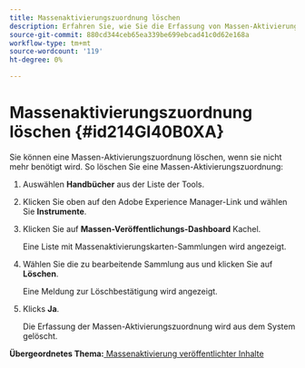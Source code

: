 ```yaml
---
title: Massenaktivierungszuordnung löschen
description: Erfahren Sie, wie Sie die Erfassung von Massen-Aktivierungskarten in AEM Handbüchern löschen.
source-git-commit: 880cd344ceb65ea339be699ebcad41c0d62e168a
workflow-type: tm+mt
source-wordcount: '119'
ht-degree: 0%

---
```


# Massenaktivierungszuordnung löschen {#id214GI40B0XA}

Sie können eine Massen-Aktivierungszuordnung löschen, wenn sie nicht mehr benötigt wird. So löschen Sie eine Massen-Aktivierungszuordnung:

1. Auswählen **Handbücher** aus der Liste der Tools.

1. Klicken Sie oben auf den Adobe Experience Manager-Link und wählen Sie **Instrumente**.

1. Klicken Sie auf **Massen-Veröffentlichungs-Dashboard** Kachel.

   Eine Liste mit Massenaktivierungskarten-Sammlungen wird angezeigt.

1. Wählen Sie die zu bearbeitende Sammlung aus und klicken Sie auf **Löschen**.

   Eine Meldung zur Löschbestätigung wird angezeigt.

1. Klicks **Ja**.

   Die Erfassung der Massen-Aktivierungszuordnung wird aus dem System gelöscht.


**Übergeordnetes Thema:**[ Massenaktivierung veröffentlichter Inhalte](conf-bulk-activation.md)
